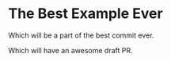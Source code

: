 # The Best Example Ever
Which will be a part of the best commit ever.

Which will have an awesome draft PR.
